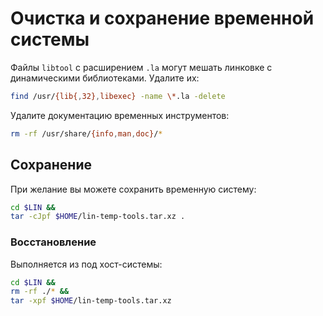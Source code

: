 # Очистка и сохранение временной системы

Файлы ``libtool`` с расширением `.la` могут мешать линковке с динамическими библиотеками. Удалите их:

```bash
find /usr/{lib{,32},libexec} -name \*.la -delete
```

Удалите документацию временных инструментов:

```bash
rm -rf /usr/share/{info,man,doc}/*
```

## Сохранение

При желание вы можете сохранить временную систему:

```bash
cd $LIN &&
tar -cJpf $HOME/lin-temp-tools.tar.xz .
```

### Восстановление

Выполняется из под хост-системы:

```bash
cd $LIN &&
rm -rf ./* &&
tar -xpf $HOME/lin-temp-tools.tar.xz
```
